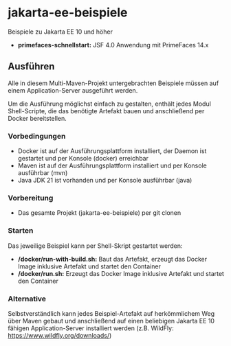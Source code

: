 # jakarta-ee-beispiele
Beispiele zu Jakarta EE 10 und höher

* **primefaces-schnellstart:** JSF 4.0 Anwendung mit PrimeFaces 14.x

## Ausführen

Alle in diesem Multi-Maven-Projekt untergebrachten Beispiele
müssen auf einem Application-Server ausgeführt werden.

Um die Ausführung möglichst einfach zu gestalten, enthält jedes Modul Shell-Scripte, die das benötigte Artefakt bauen
und anschließend per Docker bereitstellen.

### Vorbedingungen

* Docker ist auf der Ausführungsplattform installiert, der Daemon ist gestartet und per Konsole (docker) erreichbar
* Maven ist auf der Ausführungsplattform installiert und per Konsole ausführbar (mvn)
* Java JDK 21 ist vorhanden und per Konsole ausführbar (java)

### Vorbereitung

* Das gesamte Projekt (jakarta-ee-beispiele) per git clonen

### Starten

Das jeweilige Beispiel kann per Shell-Skript gestartet werden:

* **<beispiel-modul>/docker/run-with-build.sh:** Baut das Artefakt, erzeugt das Docker Image inklusive Artefakt und
  startet
  den Container
* **<beispiel-modul>/docker/run.sh:** Erzeugt das Docker Image inklusive Artefakt und startet den Container

### Alternative

Selbstverständlich kann jedes Beispiel-Artefakt auf herkömmlichem Weg über Maven gebaut und anschließend auf einen
beliebigen Jakarta EE 10 fähigen Application-Server installiert werden (z.B.
WildFly: https://www.wildfly.org/downloads/)
